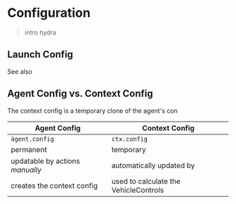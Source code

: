 # Configuration

>intro hydra

## Launch Config

See also [](#LaunchConfig)

## Agent Config vs. Context Config

The context config is a temporary clone of the agent's con

| Agent Config | Context Config |
| ------------ | -------------- |
| `àgent.config` | `ctx.config` |
| permanent    | temporary      |
| updatable by actions *manually* | automatically updated by [](#Rule.overwrite_settings) |
| creates the context config | used to calculate the VehicleControls |